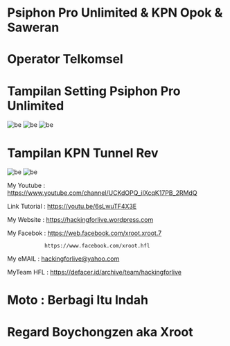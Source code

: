 # Psiphon Pro Unlimited & KPN Opok & Saweran 

# Operator Telkomsel

# Tampilan Setting Psiphon Pro Unlimited
![be](https://raw.githubusercontent.com/boychongzen18/OpokPlusSawer/master/popon1.jpg)
![be](https://raw.githubusercontent.com/boychongzen18/OpokPlusSawer/master/popon2.jpg)
![be](https://raw.githubusercontent.com/boychongzen18/OpokPlusSawer/master/popon3.jpg)
# Tampilan KPN Tunnel Rev
![be](https://raw.githubusercontent.com/boychongzen18/OpokPlusSawer/master/kpnrev.jpg)
![be](https://raw.githubusercontent.com/boychongzen18/OpokPlusSawer/master/kpnrev1.jpg)


My Youtube    : https://www.youtube.com/channel/UCKdOPQ_iIXcqK17PB_2RMdQ

Link Tutorial : https://youtu.be/6sLwuTF4X3E

My Website    : https://hackingforlive.wordpress.com

My Facebok    : https://web.facebook.com/xroot.xroot.7

                https://www.facebook.com/xroot.hfl

My eMAIL      : hackingforlive@yahoo.com

MyTeam HFL    : https://defacer.id/archive/team/hackingforlive

# Moto : Berbagi Itu Indah

# Regard Boychongzen aka Xroot
